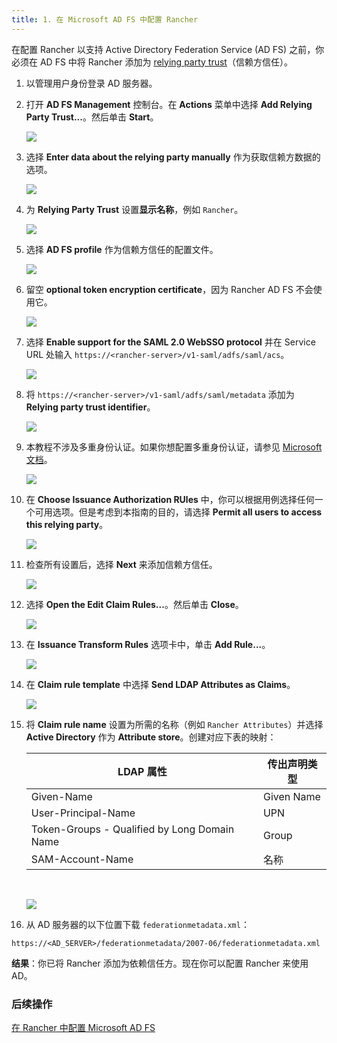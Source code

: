 ```yaml
---
title: 1. 在 Microsoft AD FS 中配置 Rancher
---
```


<head> 
  <link rel="canonical" href="https://ranchermanager.docs.rancher.com/zh/how-to-guides/new-user-guides/authentication-permissions-and-global-configuration/configure-microsoft-ad-federation-service-saml/configure-ms-adfs-for-rancher"/>
</head>

在配置 Rancher 以支持 Active Directory Federation Service (AD FS) 之前，你必须在 AD FS 中将 Rancher 添加为 [relying party trust](https://docs.microsoft.com/en-us/windows-server/identity/ad-fs/technical-reference/understanding-key-ad-fs-concepts)（信赖方信任）。

1. 以管理用户身份登录 AD 服务器。

1. 打开 **AD FS Management** 控制台。在 **Actions** 菜单中选择 **Add Relying Party Trust...**。然后单击 **Start**。

   ![](/img/adfs/adfs-overview.png)

1. 选择 **Enter data about the relying party manually** 作为获取信赖方数据的选项。

   ![](/img/adfs/adfs-add-rpt-2.png)

1. 为 **Relying Party Trust** 设置**显示名称**，例如 `Rancher`。

   ![](/img/adfs/adfs-add-rpt-3.png)

1. 选择 **AD FS profile** 作为信赖方信任的配置文件。

   ![](/img/adfs/adfs-add-rpt-4.png)

1. 留空 **optional token encryption certificate**，因为 Rancher AD FS 不会使用它。

   ![](/img/adfs/adfs-add-rpt-5.png)

1. 选择 **Enable support for the SAML 2.0 WebSSO protocol** 并在 Service URL 处输入 `https://<rancher-server>/v1-saml/adfs/saml/acs`。

   ![](/img/adfs/adfs-add-rpt-6.png)

1. 将 `https://<rancher-server>/v1-saml/adfs/saml/metadata` 添加为 **Relying party trust identifier**。

   ![](/img/adfs/adfs-add-rpt-7.png)

1. 本教程不涉及多重身份认证。如果你想配置多重身份认证，请参见 [Microsoft 文档](https://docs.microsoft.com/en-us/windows-server/identity/ad-fs/operations/configure-additional-authentication-methods-for-ad-fs)。

   ![](/img/adfs/adfs-add-rpt-8.png)

1. 在 **Choose Issuance Authorization RUles** 中，你可以根据用例选择任何一个可用选项。但是考虑到本指南的目的，请选择 **Permit all users to access this relying party**。

   ![](/img/adfs/adfs-add-rpt-9.png)

1. 检查所有设置后，选择 **Next** 来添加信赖方信任。

   ![](/img/adfs/adfs-add-rpt-10.png)

1. 选择 **Open the Edit Claim Rules...**。然后单击 **Close**。

   ![](/img/adfs/adfs-add-rpt-11.png)

1. 在 **Issuance Transform Rules** 选项卡中，单击 **Add Rule...**。

   ![](/img/adfs/adfs-edit-cr.png)

1. 在 **Claim rule template** 中选择 **Send LDAP Attributes as Claims**。

   ![](/img/adfs/adfs-add-tcr-1.png)

1. 将 **Claim rule name** 设置为所需的名称（例如 `Rancher Attributes`）并选择 **Active Directory** 作为 **Attribute store**。创建对应下表的映射：

   | LDAP 属性                                    | 传出声明类型 |
   | -------------------------------------------- | ------------ |
   | Given-Name                                   | Given Name   |
   | User-Principal-Name                          | UPN          |
   | Token-Groups - Qualified by Long Domain Name | Group        |
   | SAM-Account-Name                             | 名称         |

   <br/>

   ![](/img/adfs/adfs-add-tcr-2.png)

1. 从 AD 服务器的以下位置下载 `federationmetadata.xml`：

```
https://<AD_SERVER>/federationmetadata/2007-06/federationmetadata.xml
```

**结果**：你已将 Rancher 添加为依赖信任方。现在你可以配置 Rancher 来使用 AD。

### 后续操作

[在 Rancher 中配置 Microsoft AD FS ](configure-rancher-for-ms-adfs.md)
